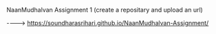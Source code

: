 NaanMudhalvan Assignment 1 (create a repositary and upload an url)

 ---->  https://soundharasrihari.github.io/NaanMudhalvan-Assignment/
